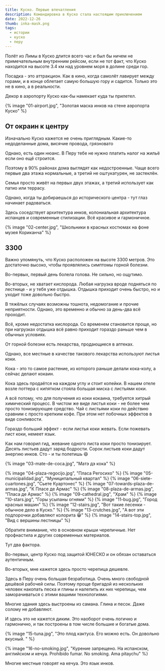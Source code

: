 ```yaml
---
title: Куско. Первые впечатления
description: Командировка в Куско стала настоящим приключением
date: 2022-12-26
thumb: inka-mask.png
tags:
  - истории
  - куско
  - перу
---
```


Полёт из Лимы в Куско длится всего час и был бы ничем не примечательным внутренним рейсом, если не тот факт, что Куско находится на высоте 3.4 км над уровнем моря в долине среди гор.

Посадка - это аттракцион. Как в кино, когда самолёт лавирует между горами, и в конце облетает самую большую гору и садится. Только это не в кино, а в реальности.

Декор в аэропорту Куско как-бы намекает куда ты прилетел.

{% image "01-airport.jpg", "Золотая маска инков на стене аэропорта Куско" %}

## От окраин к центру

Изначально Куско кажется не очень приглядным. Какие-то недоделанные дома, висячие провода, грязновато

Однако, есть один нюанс. В Перу тебе не нужно платить налог на жильё если оно ещё строится.

Поэтому в 90% районах дома выглядят как недостроенные. Чаще всего первые два этажа нормальные, а третий не оштукатурен, не застеклён.

Семья просто живёт на первых двух этажах, а третий использует как патио или террасу.

Однако, когда ты добираешься до исторического центра - тут глаз начинает радоваться.

Здесь соседствует архитектура инков, колониальная архитектура испанцев и современные стилизации. Всё красивое и гармоничное.

{% image "02-center.jpg", "Школьники в красных костюмах на фоне музея Кориканча" %}

## 3300

Важно упомянуть, что Куско расположен на высоте 3300 метров. Это достаточно высоко, чтобы проявлялись симптомы горной болезни.

Во-первых, первый день болела голова. Не сильно, но ощутимо.

Во-вторых, не хватает кислорода. Любая нагрузка вроде подняться по лестнице - и у тебя уже отдышка. Отдышка приходит очень быстро, но и уходит тоже довольно быстро.

В тяжёлых случаях возможны тошнота, недомогание и прочие неприятности. Однако, это временно и обычно за день-два всё проходит.

Всё, кроме недостатка кислорода. Со временем становится проще, но при нагрузках отдышка всё  равно приходит гораздо раньше чем в обычных условиях.

От горной болезни есть лекарства, продающиеся в аптеках.

Однако, все местные в качестве такового лекарства используют листья коки.

Кока - это то самое растение, из которого раньше делали кока-колу, а сейчас делают кокаин.

Кока здесь продаётся на каждом углу и стоит копейки. В нашем отеле возле поттера с кипятком стояла большая миска с листьями коки.

А всё потому, что для получения из коки кокаина, требуется хитрый химический процесс. В чистом же виде листья коки - не более чем просто тонизирующее средство. Чай с листьями коки по действию сравним с просто крепким кофе. При этом нет побочных эффектов в виде сонливости.

Гораздо больший эффект - если листья коки жевать. Если пожевать лист коки, немеет язык.

Как нам говорил гид, жевание одного листа коки просто тонизирует. Десять листьев дадут заряд бодрости. Сорок листьев коки дадут энергию инков. Сто - и ты полетишь 😄

{% image "03-mate-de-coca.jpg", "Матэ дэ кока" %}

{% image "04-plaza-regocijo.jpg", "Пласа Регосихо" %}
{% image "05-municipalidad.jpg", "Муниципальный квартал" %}
{% image "06-siete-cuartones.jpg", "Сьете Куартонес" %}
{% image "07-towards-plaza-de-armas.jpg", "К Пласе де Армас" %}
{% image "08-plaza-de-armas.jpg", "Пласа де Армас" %}
{% image "09-cathedral.jpg", "Храм" %}
{% image "10-stars.jpg", "Горы усыпаны огнями" %}
{% image "11-bug.jpg", "Город красных машин" %}
{% image "12-stairs.jpg", "Вот такие лесенки - обычное дело в Куско." %}
{% image "13-crutches.jpg", "А вот эти подпорочки добавляют колорита 😁" %}
{% image "14-stairs-top.jpg", "Вид с вершины лестницы" %}

Обратите внимание, что в основном крыши черепичные. Нет профнастила и других современных материалов.

Тут два фактора.

Во-первых, центр Куско под защитой ЮНЕСКО и он обязан оставаться аутентичным.

Во-вторых, мне кажется здесь просто черепица дешевле.

Здесь в Перу очень большая безработица. Очень много свободной дешёвой рабочей силы. Поэтому проще бригадой из нескольких человек накопать песка и глины и налепить их них черепицы, чем заморачиваться с этими вашими технологиями.

Многие здания здесь выстроены из самана. Глина и песок. Даже солому не добавляют.

И здесь это не кажется диким. Это наоборот очень логично и гармонично, и так построены в том числе большие и богатые дома.

{% image "15-tuna.jpg", "Это плод кактуса. Его можно есть. Он довольно вкусный.
" %}

{% image "16-no-smoking.jpg", "Курение запрещено. На испанском, английском и кечуа. Prohibido fumar. No smoking. Ama pitaychu" %}

Многие местные говорят на кечуа. Это язык инков.
